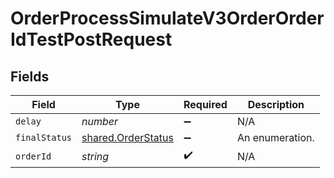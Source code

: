 # OrderProcessSimulateV3OrderOrderIdTestPostRequest


## Fields

| Field                                                    | Type                                                     | Required                                                 | Description                                              |
| -------------------------------------------------------- | -------------------------------------------------------- | -------------------------------------------------------- | -------------------------------------------------------- |
| `delay`                                                  | *number*                                                 | :heavy_minus_sign:                                       | N/A                                                      |
| `finalStatus`                                            | [shared.OrderStatus](../../models/shared/orderstatus.md) | :heavy_minus_sign:                                       | An enumeration.                                          |
| `orderId`                                                | *string*                                                 | :heavy_check_mark:                                       | N/A                                                      |